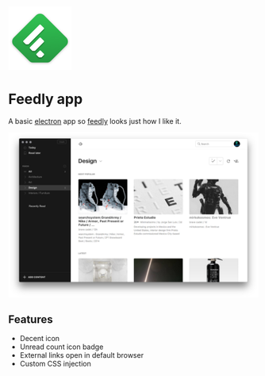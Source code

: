 ![feedly.app](icon/feedly-128.png)

# Feedly app

A basic [electron](http://electron.atom.io) app so [feedly](feedly.com) looks just how I
like it.

![feedly screenshot](screenshot.png)

## Features

- Decent icon
- Unread count icon badge
- External links open in default browser
- Custom CSS injection
